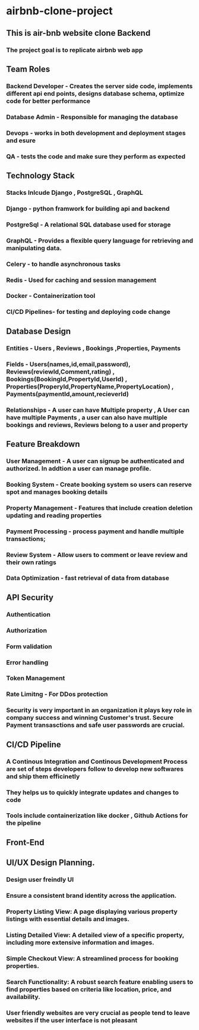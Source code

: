 # airbnb-clone-project
## This is air-bnb website clone Backend

###  The project goal is to replicate airbnb web app 

## Team Roles

### Backend Developer - Creates the server side code, implements different api end points, designs database schema, optimize code for better performance
### Database Admin - Responsible for managing the database 
### Devops - works in both development and deployment stages and esure
### QA - tests the code and make sure they perform as expected

## Technology Stack
### Stacks Inlcude Django , PostgreSQL , GraphQL
### Django - python framwork for building api and backend
### PostgreSql - A relational SQL database used for storage
### GraphQL -  Provides a flexible query language for retrieving and manipulating data.
### Celery - to handle asynchronous tasks
### Redis -  Used for caching and session management
### Docker -  Containerization tool
### CI/CD Pipelines-  for testing and deploying code change

## Database Design 
### Entities - Users , Reviews , Bookings ,Properties, Payments
### Fields - Users(names,id,email,password), Reviews(reviewId,Comment,rating) , Bookings(BookingId,PropertyId,UserId) , Properties(ProperyId,PropertyName,PropertyLocation) , Payments(paymentId,amount,recieverId)
### Relationships - A user can have Multiple property , A User can have multiple Payments , a user can also have multiple bookings and reviews, Reviews belong to a user and property 

## Feature Breakdown
### User Management - A user can signup be authenticated and authorized. In addtion a user can manage profile.
### Booking System - Create booking system so users can reserve spot  and manages booking details
### Property Management - Features that include creation deletion updating and reading properties
### Payment Processing - process payment  and handle multiple transactions;
### Review System - Allow users to comment or leave review and their own ratings
### Data Optimization - fast retrieval of data from database


## API Security

### Authentication
### Authorization
### Form validation
### Error handling
### Token Management
### Rate Limitng - For DDos protection

### Security is very important in an organization it plays key role in company success and winning Customer's trust. Secure Payment transasctions and safe user passwords are crucial.

## CI/CD Pipeline

### A Continous Integration and Continous Development Process are set of steps developers follow to develop new softwares and ship them efficinetly
### They helps us to quickly integrate updates and changes to code 
### Tools include containerization like docker , Github Actions for the pipeline
### 

## Front-End
## UI/UX Design Planning.
### Design user freindly UI
### Ensure a consistent brand identity across the application.
### Property Listing View: A page displaying various property listings with essential details and images.
### Listing Detailed View: A detailed view of a specific property, including more extensive information and images.
### Simple Checkout View: A streamlined process for booking properties.
### Search Functionality: A robust search feature enabling users to find properties based on criteria like location, price, and availability.
### User friendly websites are very crucial as people tend to leave websites if the user interface is not pleasant
